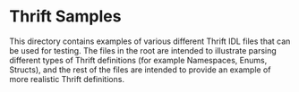 # Thrift Samples

This directory contains examples of various different Thrift IDL files that can
be used for testing. The files in the root are intended to illustrate parsing
different types of Thrift definitions (for example Namespaces, Enums, Structs),
and the rest of the files are intended to provide an example of more realistic
Thrift definitions.
